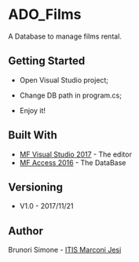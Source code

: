 # ADO_Films
A Database to manage films rental.

## Getting Started

* Open Visual Studio project; 

* Change DB path in program.cs;

* Enjoy it! 

## Built With

* [MF Visual Studio 2017](https://www.visualstudio.com/it/vs/whatsnew/?rr=https%3A%2F%2Fwww.google.it%2F) - The editor
* [MF Access 2016](https://products.office.com/it-it/access) - The DataBase

## Versioning

* V1.0 - 2017/11/21

## Author

Brunori Simone - [ITIS Marconi Jesi](https://www.itismarconi-jesi.gov.it/) 



